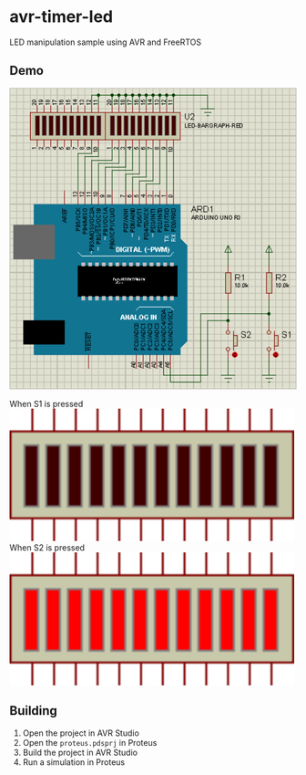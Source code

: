 # avr-timer-led

LED manipulation sample using AVR and FreeRTOS

## Demo

<img src=images/scheme.png width="700" />

When S1 is pressed </br>
<img src=images/s1_pressed.gif width="500" /> </br>
When S2 is pressed </br>
<img src=images/s2_pressed.gif width="500" />

## Building

1) Open the project in AVR Studio
2) Open the `proteus.pdsprj` in Proteus
3) Build the project in AVR Studio
4) Run a simulation in Proteus
